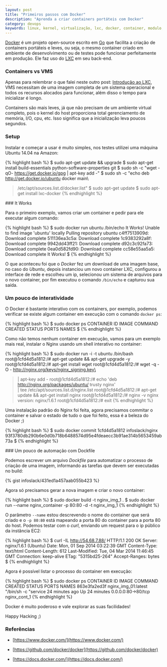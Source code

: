 ```yaml
---
layout: post
title: "Primeiros passos com Docker"
description: "Aprenda a criar containers portáteis com Docker"
category: devops
keywords: linux, kernel, virtualização, lxc, docker, container, modulo, PAAS, SaaS, devops
---
```


[Docker](https://www.docker.com/) é um projeto open-source escrito em [Go](http://golang.org/) que facilita a criação de
containers portáteis e leves, ou seja, o mesmo container criado em ambiente
de desenvolvimento ou de testes pode funcionar perfeitamente em produção. Ele
faz uso do [LXC](https://linuxcontainers.org/) em seu back-end.

### Containers vs VMS

Apenas para relembrar o que falei neste outro post: [Introdução ao LXC](http://infoslack.com/linux/introducao-ao-lxc/),
VMS necessitam de uma imagem completa de um sistema operacional e todos os
recursos alocados para funcionar, além disso o tempo para inicializar é longo.

Containers são mais leves, já que não precisam de um ambiente virtual completo,
pois o kernel do host proporciona total gerenciamento de memória, I/O, cpu, etc.
Isso significa que a inicialização leva poucos segundos.

### Setup

Instalar e começar a usar é muito simples, nos testes utilizei uma máquina Ubuntu
14.04 na Amazon:

{% highlight bash %}
$ sudo apt-get update && upgrade
$ sudo apt-get install build-essentials python-software-properties git
$ sudo sh -c "wget -qO- https://get.docker.io/gpg | apt-key add -"
$ sudo sh -c "echo deb http://get.docker.io/ubuntu docker main\
> /etc/apt/sources.list.d/docker.list"
$ sudo apt-get update
$ sudo apt-get install lxc-docker
{% endhighlight %}
<p></p>
### It Works

Para o primeiro exemplo, vamos criar um container e pedir para ele executar
algum comando:

{% highlight bash %}
$ sudo docker run ubuntu /bin/echo It Works!
Unable to find image 'ubuntu' locally
Pulling repository ubuntu
c4ff7513909d: Download complete
511136ea3c5a: Download complete
1c9383292a8f: Download complete
9942dd43ff21: Download complete
d92c3c92fa73: Download complete
0ea0d582fd90: Download complete
cc58e55aa5a5: Download complete
It Works!
$
{% endhighlight %}

O que aconteceu foi que o *Docker* fez um download de uma imagem base, no caso
do *Ubuntu*, depois instanciou um novo container LXC, configurou a interface de
rede e escolheu um ip, selecionou um sistema de arquivos para o novo container,
por fim executou o comando `/bin/echo` e capturou sua saída.

### Um pouco de interatividade

O Docker é bastante interativo com os containers, por exemplo, podemos verificar
se existe algum container em execução com o comando `docker ps`:

{% highlight bash %}
$ sudo docker ps
CONTAINER ID   IMAGE  COMMAND   CREATED   STATUS  PORTS   NAMES
$
{% endhighlight %}

Como não temos nenhum container em execução, vamos para um exemplo mais real,
instalar o Nginx usando um shell interativo no container:

{% highlight bash %}
$ sudo docker run -i -t ubuntu /bin/bash
root@1cfd4d5a1812:/# apt-get update && apt-get upgrade -y
root@1cfd4d5a1812:/# apt-get install wget
root@1cfd4d5a1812:/# wget -q -O - http://nginx.org/keys/nginx_signing.key\
> | apt-key add -
root@1cfd4d5a1812:/# echo 'deb http://nginx.org/packages/ubuntu/ trusty nginx'\
> | tee /etc/apt/sources.list.d/nginx.list
root@1cfd4d5a1812:/# apt-get update && apt-get install nginx
root@1cfd4d5a1812:/# nginx -v
nginx version: nginx/1.6.1
root@1cfd4d5a1812:/# exit
{% endhighlight %}

Uma instalação padrão do Nginx foi feita, agora precisamos commitar o container
e salvar o estado de tudo o que foi feito, essa é a beleza do Docker ;)

{% highlight bash %}
$ sudo docker commit 1cfd4d5a1812 infoslack/nginx
93f3780db290b6e0d0b718b6488574d95e4fdeaecc3b91ae314b5653459ab73a
$
{% endhighlight %}
<p></p>
### Um pouco de automação com Dockfile

Podemos escrever um arquivo *Dockfile* para automatizar o processo de criação
de uma imagem, informando as tarefas que devem ser executadas no build:

{% gist infoslack/431ed1a457aab055b423 %}

Agora só precisamos gerar a nova imagem e criar o novo container:


{% highlight bash %}
$ sudo docker build -t nginx_img_1 .
$ sudo docker run --name nginx_container -p 80:80 -d -t nginx_img_1
{% endhighlight %}

O parâmetro `--name` estou descrevendo o nome do container que será criado e o
`-p 80:80` está mapeando a porta 80 do container para a porta 80 do host. Podemos
testar com o *curl*, enviando um request para o ip público da instância EC2:

{% highlight bash %}
$ curl -IL http://54.68.7.88/
HTTP/1.1 200 OK
Server: nginx/1.6.1 (Ubuntu)
Date: Mon, 01 Sep 2014 03:22:39 GMT
Content-Type: text/html
Content-Length: 612
Last-Modified: Tue, 04 Mar 2014 11:46:45 GMT
Connection: keep-alive
ETag: "5315bd25-264"
Accept-Ranges: bytes
$
{% endhighlight %}

Agora é possível listar o processo do container em execução:

{% highlight bash %}
$ sudo docker ps
CONTAINER ID  IMAGE               COMMAND              CREATED        STATUS        PORTS              NAMES
863e3fa2ed3f  nginx_img_01:latest "/bin/sh -c "service 24 minutes ago Up 24 minutes 0.0.0.0:80->80/tcp nginx_cont_1
{% endhighlight %}

Docker é muito poderoso e vale explorar as suas facilidades!

Happy Hacking ;)

### Referências

- [https://www.docker.com/](https://www.docker.com/)

- [https://github.com/docker/docker](https://github.com/docker/docker)

- [https://docs.docker.com/](https://docs.docker.com/)
